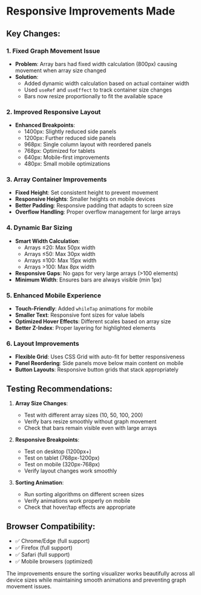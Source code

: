 # Responsive Improvements Made

## Key Changes:

### 1. **Fixed Graph Movement Issue**
- **Problem**: Array bars had fixed width calculation (800px) causing movement when array size changed
- **Solution**: 
  - Added dynamic width calculation based on actual container width
  - Used `useRef` and `useEffect` to track container size changes
  - Bars now resize proportionally to fit the available space

### 2. **Improved Responsive Layout**
- **Enhanced Breakpoints**:
  - 1400px: Slightly reduced side panels
  - 1200px: Further reduced side panels 
  - 968px: Single column layout with reordered panels
  - 768px: Optimized for tablets
  - 640px: Mobile-first improvements
  - 480px: Small mobile optimizations

### 3. **Array Container Improvements**
- **Fixed Height**: Set consistent height to prevent movement
- **Responsive Heights**: Smaller heights on mobile devices
- **Better Padding**: Responsive padding that adapts to screen size
- **Overflow Handling**: Proper overflow management for large arrays

### 4. **Dynamic Bar Sizing**
- **Smart Width Calculation**:
  - Arrays ≤20: Max 50px width
  - Arrays ≤50: Max 30px width  
  - Arrays ≤100: Max 15px width
  - Arrays >100: Max 8px width
- **Responsive Gaps**: No gaps for very large arrays (>100 elements)
- **Minimum Width**: Ensures bars are always visible (min 1px)

### 5. **Enhanced Mobile Experience**
- **Touch-Friendly**: Added `whileTap` animations for mobile
- **Smaller Text**: Responsive font sizes for value labels
- **Optimized Hover Effects**: Different scales based on array size
- **Better Z-Index**: Proper layering for highlighted elements

### 6. **Layout Improvements**
- **Flexible Grid**: Uses CSS Grid with auto-fit for better responsiveness
- **Panel Reordering**: Side panels move below main content on mobile
- **Button Layouts**: Responsive button grids that stack appropriately

## Testing Recommendations:

1. **Array Size Changes**: 
   - Test with different array sizes (10, 50, 100, 200)
   - Verify bars resize smoothly without graph movement
   - Check that bars remain visible even with large arrays

2. **Responsive Breakpoints**:
   - Test on desktop (1200px+)
   - Test on tablet (768px-1200px) 
   - Test on mobile (320px-768px)
   - Verify layout changes work smoothly

3. **Sorting Animation**:
   - Run sorting algorithms on different screen sizes
   - Verify animations work properly on mobile
   - Check that hover/tap effects are appropriate

## Browser Compatibility:

- ✅ Chrome/Edge (full support)
- ✅ Firefox (full support) 
- ✅ Safari (full support)
- ✅ Mobile browsers (optimized)

The improvements ensure the sorting visualizer works beautifully across all device sizes while maintaining smooth animations and preventing graph movement issues.
